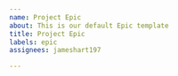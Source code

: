 ```yaml
---
name: Project Epic
about: This is our default Epic template
title: Project Epic
labels: epic
assignees: jameshart197

---
```



